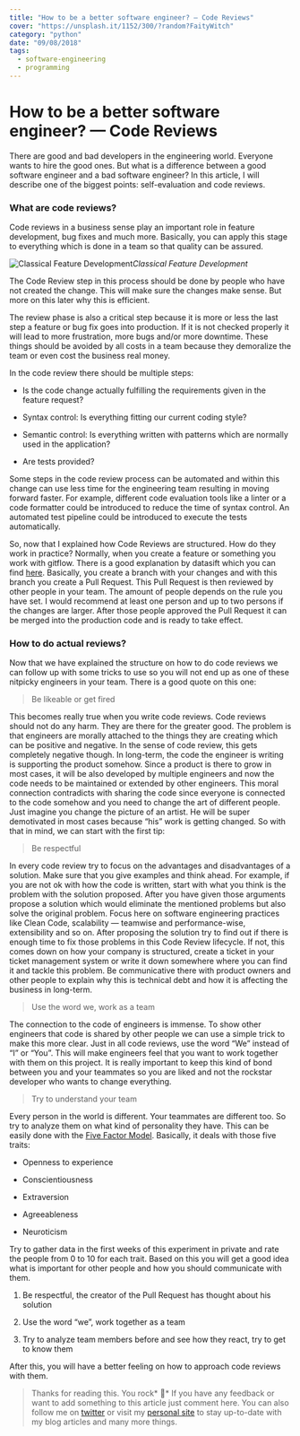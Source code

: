```yaml
---
title: "How to be a better software engineer? — Code Reviews"
cover: "https://unsplash.it/1152/300/?random?FaityWitch"
category: "python"
date: "09/08/2018"
tags:
  - software-engineering
  - programming
---
```


# How to be a better software engineer? — Code Reviews

There are good and bad developers in the engineering world. Everyone wants to hire the good ones. But what is a difference between a good software engineer and a bad software engineer? In this article, I will describe one of the biggest points: self-evaluation and code reviews.

<ins
  class="adsbygoogle"
  style="display:block"
  data-ad-client="ca-pub-6098077505348522"
  data-ad-slot="7143193931"
  data-ad-format="auto"
  data-full-width-responsive="true">
</ins>

### What are code reviews?

Code reviews in a business sense play an important role in feature development, bug fixes and much more. Basically, you can apply this stage to everything which is done in a team so that quality can be assured.

![Classical Feature Development](https://cdn-images-1.medium.com/max/3612/1*_lb4cb70lvqEsUtKIhpSSg.png)_Classical Feature Development_

The Code Review step in this process should be done by people who have not created the change. This will make sure the changes make sense. But more on this later why this is efficient.

The review phase is also a critical step because it is more or less the last step a feature or bug fix goes into production. If it is not checked properly it will lead to more frustration, more bugs and/or more downtime. These things should be avoided by all costs in a team because they demoralize the team or even cost the business real money.

In the code review there should be multiple steps:

- Is the code change actually fulfilling the requirements given in the feature request?

- Syntax control: Is everything fitting our current coding style?

- Semantic control: Is everything written with patterns which are normally used in the application?

- Are tests provided?

Some steps in the code review process can be automated and within this change can use less time for the engineering team resulting in moving forward faster. For example, different code evaluation tools like a linter or a code formatter could be introduced to reduce the time of syntax control. An automated test pipeline could be introduced to execute the tests automatically.

So, now that I explained how Code Reviews are structured. How do they work in practice? Normally, when you create a feature or something you work with gitflow. There is a good explanation by datasift which you can find [here](https://datasift.github.io/gitflow/IntroducingGitFlow.html). Basically, you create a branch with your changes and with this branch you create a Pull Request. This Pull Request is then reviewed by other people in your team. The amount of people depends on the rule you have set. I would recommend at least one person and up to two persons if the changes are larger. After those people approved the Pull Request it can be merged into the production code and is ready to take effect.

### How to do actual reviews?

Now that we have explained the structure on how to do code reviews we can follow up with some tricks to use so you will not end up as one of these nitpicky engineers in your team. There is a good quote on this one:

> Be likeable or get fired

This becomes really true when you write code reviews. Code reviews should not do any harm. They are there for the greater good. The problem is that engineers are morally attached to the things they are creating which can be positive and negative. In the sense of code review, this gets completely negative though. In long-term, the code the engineer is writing is supporting the product somehow. Since a product is there to grow in most cases, it will be also developed by multiple engineers and now the code needs to be maintained or extended by other engineers. This moral connection contradicts with sharing the code since everyone is connected to the code somehow and you need to change the art of different people. Just imagine you change the picture of an artist. He will be super demotivated in most cases because “his” work is getting changed. So with that in mind, we can start with the first tip:

> Be respectful

In every code review try to focus on the advantages and disadvantages of a solution. Make sure that you give examples and think ahead. For example, if you are not ok with how the code is written, start with what you think is the problem with the solution proposed. After you have given those arguments propose a solution which would eliminate the mentioned problems but also solve the original problem. Focus here on software engineering practices like Clean Code, scalability — teamwise and performance-wise, extensibility and so on. After proposing the solution try to find out if there is enough time to fix those problems in this Code Review lifecycle. If not, this comes down on how your company is structured, create a ticket in your ticket management system or write it down somewhere where you can find it and tackle this problem. Be communicative there with product owners and other people to explain why this is technical debt and how it is affecting the business in long-term.

> Use the word we, work as a team

The connection to the code of engineers is immense. To show other engineers that code is shared by other people we can use a simple trick to make this more clear. Just in all code reviews, use the word “We” instead of “I” or “You”. This will make engineers feel that you want to work together with them on this project. It is really important to keep this kind of bond between you and your teammates so you are liked and not the rockstar developer who wants to change everything.

> Try to understand your team

Every person in the world is different. Your teammates are different too. So try to analyze them on what kind of personality they have. This can be easily done with the [Five Factor Model](https://en.wikipedia.org/wiki/Big_Five_personality_traits). Basically, it deals with those five traits:

- Openness to experience

- Conscientiousness

- Extraversion

- Agreeableness

- Neuroticism

Try to gather data in the first weeks of this experiment in private and rate the people from 0 to 10 for each trait. Based on this you will get a good idea what is important for other people and how you should communicate with them.

1. Be respectful, the creator of the Pull Request has thought about his solution

1. Use the word “we”, work together as a team

1. Try to analyze team members before and see how they react, try to get to know them

After this, you will have a better feeling on how to approach code reviews with them.

> Thanks for reading this. You rock* 🤘*
> If you have any feedback or want to add something to this article just comment here. You can also follow me on [twitter](https://twitter.com/kevinpeters_) or visit my [personal site](https://www.kevinpeters.net/) to stay up-to-date with my blog articles and many more things.
